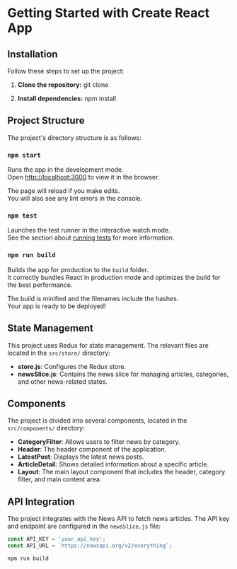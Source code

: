 # Getting Started with Create React App

## Installation

Follow these steps to set up the project:

1. **Clone the repository:**
    git clone <repository-url>

2. **Install dependencies:**
    npm install

## Project Structure

The project's directory structure is as follows:
 
 ### `npm start`

Runs the app in the development mode.\
Open [http://localhost:3000](http://localhost:3000) to view it in the browser.

The page will reload if you make edits.\
You will also see any lint errors in the console.

### `npm test`

Launches the test runner in the interactive watch mode.\
See the section about [running tests](https://facebook.github.io/create-react-app/docs/running-tests) for more information.

### `npm run build`

Builds the app for production to the `build` folder.\
It correctly bundles React in production mode and optimizes the build for the best performance.

The build is minified and the filenames include the hashes.\
Your app is ready to be deployed!

## State Management

This project uses Redux for state management. The relevant files are located in the `src/store/` directory:

- **store.js**: Configures the Redux store.
- **newsSlice.js**: Contains the news slice for managing articles, categories, and other news-related states.

## Components

The project is divided into several components, located in the `src/components/` directory:

- **CategoryFilter**: Allows users to filter news by category.
- **Header**: The header component of the application.
- **LatestPost**: Displays the latest news posts.
- **ArticleDetail**: Shows detailed information about a specific article.
- **Layout**: The main layout component that includes the header, category filter, and main content area.

## API Integration

The project integrates with the News API to fetch news articles. The API key and endpoint are configured in the `newsSlice.js` file:

```javascript
const API_KEY = 'your_api_key';
const API_URL = `https://newsapi.org/v2/everything`;

npm run build
